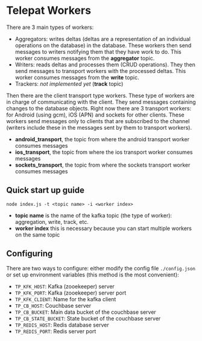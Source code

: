 # Telepat Workers

There are 3 main types of workers:

* Aggregators: writes deltas (deltas are a representation of an individual operations on the database) in the database.
These workers then send messages to writers notifying them that they have work to do. This worker consumes messages from
 the **aggregator** topic.
* Writers: reads deltas and processes them (CRUD operations). They then send messages to transport workers with the processed
deltas. This worker consumes messages from the **write** topic.
* Trackers: *not implemented yet* (**track** topic)

Then there are the client transport type workers. These type of workers are in charge of communicating with the client.
They send messages containing changes to the database objects. Right now there are 3 transport workers: for Android (using gcm),
iOS (APN) and sockets for other clients. These workers send messages only to clients that are subscribed to the channel
(writers include these in the messages sent by them to transport workers).

* **android_transport**, the topic from where the android transport worker consumes messages
* **ios_transport**, the topic from where the ios transport worker consumes messages
* **sockets_transport**, the topic from where the sockets transport worker consumes messages

## Quick start up guide

`node index.js -t <topic name> -i <worker index>`

* **topic name** is the name of the kafka topic (the type of worker): aggregation, write, track, etc.
* **worker index** this is necessary because you can start multiple workers on the same topic

## Configuring

There are two ways to configure: either modify the config file `./config.json` or
set up environment variables (this method is the most convenient):

* `TP_KFK_HOST`: Kafka (zooekeeper) server
* `TP_KFK_PORT`: Kafka (zooekeeper) server port
* `TP_KFK_CLIENT`: Name for the kafka client
* `TP_CB_HOST`: Couchbase server
* `TP_CB_BUCKET`: Main data bucket of the couchbase server
* `TP_CB_STATE_BUCKET`: State bucket of the couchbase server
* `TP_REDIS_HOST`: Redis database server
* `TP_REDIS_PORT`: Redis server port
